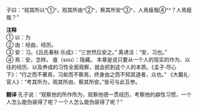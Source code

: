 子曰：“视其所以^①^，观其所由^②^，察其所安^③^，人焉瘦哉④^^？人焉瘦哉？”

**注释**  
① 以：为  
② 由：经由，经历。  
③ 安：习。《吕氏春秋·乐成》：“三世然后安之。” 离诱注：“安，习也。”  
④ 焉：安，怎样。 廋（sou）：隐藏。 
本章是说只要从一个人的现实的作为、以往的经历、以及养成的习性全面观察，就会抓到这个人的本质。《孟子·尽心下》：“行之而不著焉，习矣而不察焉，终身由之而不知其道者，众也。” 《大戴礼·官人》：“考其所为，观其所由，察其所安。”皆可与此互参。

**翻译** 
孔子说：“观察他的所作所为，观察他德一贯经历，考察他的癖性习惯，一个人怎么能伪装得了呢？一个人怎么能伪装得了呢？”